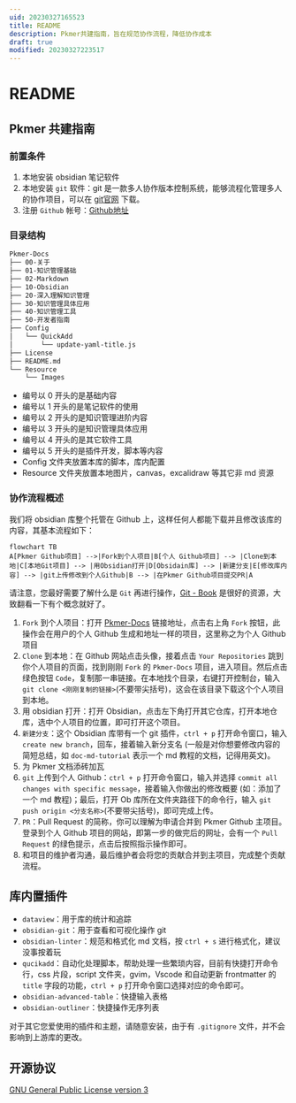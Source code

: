 ```yaml
---
uid: 20230327165523
title: README
description: Pkmer共建指南，旨在规范协作流程，降低协作成本
draft: true
modified: 20230327223517
---
```

# README

## Pkmer 共建指南

### 前置条件

1. 本地安装 obsidian 笔记软件
2. 本地安装 `git` 软件：git 是一款多人协作版本控制系统，能够流程化管理多人的协作项目，可以在 [git官网](https://git-scm.com/downloads) 下载。
3. 注册 `Github` 帐号：[Github地址](https://github.com/)

### 目录结构

```txt
Pkmer-Docs
├── 00-关于
├── 01-知识管理基础
├── 02-Markdown
├── 10-Obsidian
├── 20-深入理解知识管理
├── 30-知识管理具体应用
├── 40-知识管理工具
├── 50-开发者指南
├── Config
│   └── QuickAdd
│       └── update-yaml-title.js
├── License
├── README.md
└── Resource
    └── Images
```

- 编号以 0 开头的是基础内容
- 编号以 1 开头的是笔记软件的使用
- 编号以 2 开头的是知识管理进阶内容
- 编号以 3 开头的是知识管理具体应用
- 编号以 4 开头的是其它软件工具
- 编号以 5 开头的是插件开发，脚本等内容
- Config 文件夹放置本库的脚本，库内配置
- Resource 文件夹放置本地图片，canvas，excalidraw 等其它非 md 资源

### 协作流程概述

我们将 obsidian 库整个托管在 Github 上，这样任何人都能下载并且修改该库的内容，其基本流程如下：

```mermaid
flowchart TB
A[Pkmer Github项目] -->|Fork到个人项目|B[个人 Github项目] --> |Clone到本地|C[本地Git项目] --> |用Obsidian打开|D[Obsidain库] --> |新建分支|E[修改库内容] --> |git上传修改到个人Github|B --> |在Pkmer Github项目提交PR|A
```

请注意，您最好需要了解什么是 `Git` 再进行操作，[Git - Book](https://git-scm.com/book/zh/v2) 是很好的资源，大致翻看一下有个概念就好了。

1. `Fork` 到个人项目：打开 [Pkmer-Docs](https://github.com/PKM-er/Pkmer-Docs) 链接地址，点击右上角 `Fork` 按钮，此操作会在用户的个人 Github 生成和地址一样的项目，这里称之为个人 Github 项目
2. `Clone` 到本地：在 Github 网站点击头像，接着点击 `Your Repositories` 跳到你个人项目的页面，找到刚刚 `Fork` 的 `Pkmer-Docs` 项目，进入项目。然后点击绿色按钮 `Code`，复制那一串链接。在本地找个目录，右键打开控制台，输入 `git clone <刚刚复制的链接>`(不要带尖括号)，这会在该目录下载这个个人项目到本地。
3. 用 obsidian 打开：打开 Obsidian，点击左下角打开其它仓库，打开本地仓库，选中个人项目的位置，即可打开这个项目。
4. `新建分支`：这个 Obsidian 库带有一个 git 插件，`ctrl + p` 打开命令窗口，输入 `create new branch`，回车，接着输入新分支名 (一般是对你想要修改内容的简短总结，如 `doc-md-tutorial` 表示一个 md 教程的文档，记得用英文)。
5. 为 Pkmer 文档添砖加瓦
6. `git` 上传到个人 Github：`ctrl + p` 打开命令窗口，输入并选择 `commit all changes with specific message`，接着输入你做出的修改概要 (如：添加了一个 md 教程)；最后，打开 Ob 库所在文件夹路径下的命令行，输入 `git push origin <分支名称>`(不要带尖括号)，即可完成上传。
7. `PR`：Pull Request 的简称，你可以理解为申请合并到 Pkmer Github 主项目。登录到个人 Github 项目的网站，即第一步的做完后的网址，会有一个 `Pull Request` 的绿色提示，点击后按照指示操作即可。
8. 和项目的维护者沟通，最后维护者会将您的贡献合并到主项目，完成整个贡献流程。

## 库内置插件

- `dataview`：用于库的统计和追踪
- `obsidian-git`：用于查看和可视化操作 git
- `obsidian-linter`：规范和格式化 md 文档，按 `ctrl + s` 进行格式化，建议没事按着玩
- `qucikadd`：自动化处理脚本，帮助处理一些繁琐内容，目前有快捷打开命令行，css 片段，script 文件夹，gvim，Vscode 和自动更新 frontmatter 的 `title` 字段的功能，`ctrl + p` 打开命令窗口选择对应的命令即可。
- `obsidian-advanced-table`：快捷输入表格
- `obsidian-outliner`：快捷操作无序列表

对于其它您爱使用的插件和主题，请随意安装，由于有 `.gitignore` 文件，并不会影响到上游库的更改。


## 开源协议

[GNU General Public License version 3](https://opensource.org/license/gpl-3-0/)